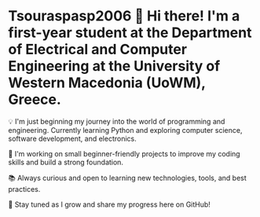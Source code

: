 # Tsouraspasp2006 👋 Hi there! I'm a first-year student at the Department of Electrical and Computer Engineering at the University of Western Macedonia (UoWM), Greece.

💡 I'm just beginning my journey into the world of programming and engineering. Currently learning Python and exploring computer science, software development, and electronics.

🚀 I'm working on small beginner-friendly projects to improve my coding skills and build a strong foundation.

📚 Always curious and open to learning new technologies, tools, and best practices.

🔗 Stay tuned as I grow and share my progress here on GitHub!
